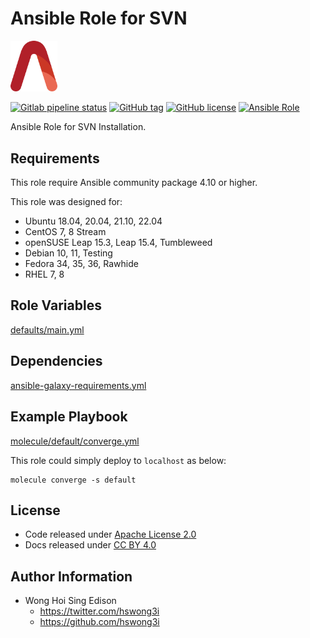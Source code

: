 # Ansible Role for SVN

<img src="/alvistack.svg" width="75" alt="AlviStack">

[![Gitlab pipeline status](https://img.shields.io/gitlab/pipeline/alvistack/ansible-role-svn/master)](https://gitlab.com/alvistack/ansible-role-svn/-/pipelines)
[![GitHub tag](https://img.shields.io/github/tag/alvistack/ansible-role-svn.svg)](https://github.com/alvistack/ansible-role-svn/tags)
[![GitHub license](https://img.shields.io/github/license/alvistack/ansible-role-svn.svg)](https://github.com/alvistack/ansible-role-svn/blob/master/LICENSE)
[![Ansible Role](https://img.shields.io/badge/galaxy-alvistack.svn-blue.svg)](https://galaxy.ansible.com/alvistack/svn)

Ansible Role for SVN Installation.

## Requirements

This role require Ansible community package 4.10 or higher.

This role was designed for:

  - Ubuntu 18.04, 20.04, 21.10, 22.04
  - CentOS 7, 8 Stream
  - openSUSE Leap 15.3, Leap 15.4, Tumbleweed
  - Debian 10, 11, Testing
  - Fedora 34, 35, 36, Rawhide
  - RHEL 7, 8

## Role Variables

[defaults/main.yml](defaults/main.yml)

## Dependencies

[ansible-galaxy-requirements.yml](ansible-galaxy-requirements.yml)

## Example Playbook

[molecule/default/converge.yml](molecule/default/converge.yml)

This role could simply deploy to `localhost` as below:

    molecule converge -s default

## License

  - Code released under [Apache License 2.0](LICENSE)
  - Docs released under [CC BY 4.0](http://creativecommons.org/licenses/by/4.0/)

## Author Information

  - Wong Hoi Sing Edison
      - <https://twitter.com/hswong3i>
      - <https://github.com/hswong3i>
